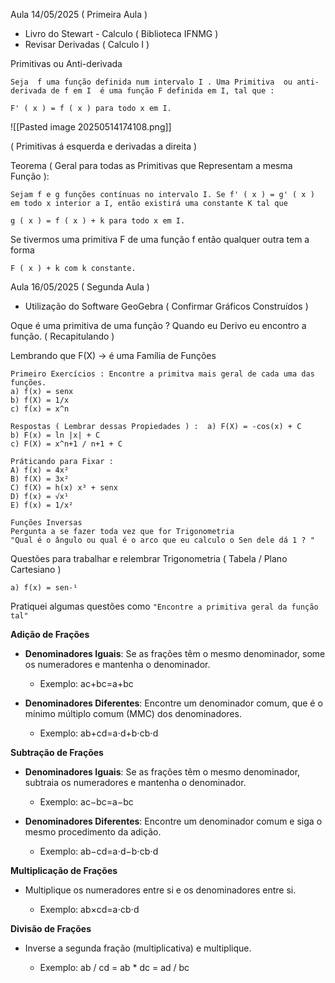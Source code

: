 Aula 14/05/2025 ( Primeira Aula ) 

*  Livro do Stewart - Calculo ( Biblioteca IFNMG )
* Revisar Derivadas ( Calculo I )

Primitivas ou Anti-derivada

	Seja  f uma função definida num intervalo I . Uma Primitiva  ou anti-derivada de f em I  é uma função F definida em I, tal que : 

	F' ( x ) = f ( x ) para todo x em I.  


![[Pasted image 20250514174108.png]]

( Primitivas á esquerda e derivadas a direita )

Teorema ( Geral para todas as Primitivas que Representam a mesma Função  ): 

	Sejam f e g funções contínuas no intervalo I. Se f' ( x ) = g' ( x ) em todo x interior a I, então existirá uma constante K tal que 

	g ( x ) = f ( x ) + k para todo x em I. 

Se tivermos uma primitiva F de uma função f então qualquer outra tem a forma 

	F ( x ) + k com k constante.


Aula 16/05/2025 ( Segunda Aula )


* Utilização do Software GeoGebra ( Confirmar Gráficos Construídos )

Oque é uma primitiva de uma função ? Quando eu Derivo eu encontro a função. ( Recapitulando )

Lembrando que F(X) -> é uma Família de Funções

	Primeiro Exercícios : Encontre a primitva mais geral de cada uma das funções.
	a) f(x) = senx
	b) f(X) = 1/x
	c) f(x) = x^n

	Respostas ( Lembrar dessas Propiedades ) :  a) F(X) = -cos(x) + C
	b) F(x) = ln |x| + C
	c) F(X) = x^n+1 / n+1 + C

	Práticando para Fixar : 
	A) f(x) = 4x²
	B) f(X) = 3x²
	C) f(X) = h(x) x³ + senx
	D) f(x) = √x¹
	E) f(x) = 1/x²

	Funções Inversas 
	Pergunta a se fazer toda vez que for Trigonometria 
	"Qual é o ângulo ou qual é o arco que eu calculo o Sen dele dá 1 ? "

Questões para trabalhar e relembrar Trigonometria ( Tabela / Plano Cartesiano )

	a) f(x) = sen-¹

Pratiquei algumas questões como
	`"Encontre a primitiva geral da função tal"` 

**Adição de Frações**

- **Denominadores Iguais**: Se as frações têm o mesmo denominador, some os numeradores e mantenha o denominador.
    
    - Exemplo: ac+bc=a+bc
    
- **Denominadores Diferentes**: Encontre um denominador comum, que é o mínimo múltiplo comum (MMC) dos denominadores.
    
    - Exemplo: ab+cd=a⋅d+b⋅cb⋅d
    

**Subtração de Frações**

- **Denominadores Iguais**: Se as frações têm o mesmo denominador, subtraia os numeradores e mantenha o denominador.
    
    - Exemplo: ac−bc=a−bc
    
- **Denominadores Diferentes**: Encontre um denominador comum e siga o mesmo procedimento da adição.
    
    - Exemplo: ab−cd=a⋅d−b⋅cb⋅d
    

**Multiplicação de Frações**

- Multiplique os numeradores entre si e os denominadores entre si.
    
    - Exemplo: ab×cd=a⋅cb⋅d
    

**Divisão de Frações**

- Inverse a segunda fração (multiplicativa) e multiplique.
    
    - Exemplo: ab / cd = ab * dc  = ad / bc

